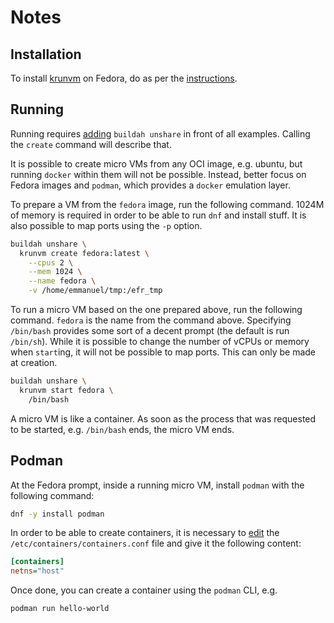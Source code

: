 # Notes

## Installation

To install [krunvm] on Fedora, do as per the [instructions].

  [krunvm]: https://github.com/containers/krunvm
  [instructions]: https://github.com/containers/krunvm?tab=readme-ov-file#fedora

## Running

Running requires [adding] `buildah unshare` in front of all examples. Calling
the `create` command will describe that.

  [adding]: https://aur.archlinux.org/packages/krunvm-git

It is possible to create micro VMs from any OCI image, e.g. ubuntu, but running
`docker` within them will not be possible. Instead, better focus on Fedora
images and `podman`, which provides a `docker` emulation layer.

To prepare a VM from the `fedora` image, run the following command. 1024M of
memory is required in order to be able to run `dnf` and install stuff. It is
also possible to map ports using the `-p` option.

```bash
buildah unshare \
  krunvm create fedora:latest \
    --cpus 2 \
    --mem 1024 \
    --name fedora \
    -v /home/emmanuel/tmp:/efr_tmp
```

To run a micro VM based on the one prepared above, run the following command.
`fedora` is the name from the command above. Specifying `/bin/bash` provides
some sort of a decent prompt (the default is run `/bin/sh`). While it is
possible to change the number of vCPUs or memory when `start`ing, it will not be
possible to map ports. This can only be made at creation.

```bash
buildah unshare \
  krunvm start fedora \
    /bin/bash
```

A micro VM is like a container. As soon as the process that was requested to be
started, e.g. `/bin/bash` ends, the micro VM ends.

## Podman

At the Fedora prompt, inside a running micro VM, install `podman` with the
following command:

```bash
dnf -y install podman
```

In order to be able to create containers, it is necessary to [edit] the
`/etc/containers/containers.conf` file and give it the following content:

```ini
[containers]
netns="host"
```

Once done, you can create a container using the `podman` CLI, e.g.

```bash
podman run hello-world
```

  [edit]: https://github.com/containers/krunvm/issues/30#issuecomment-1214048495
